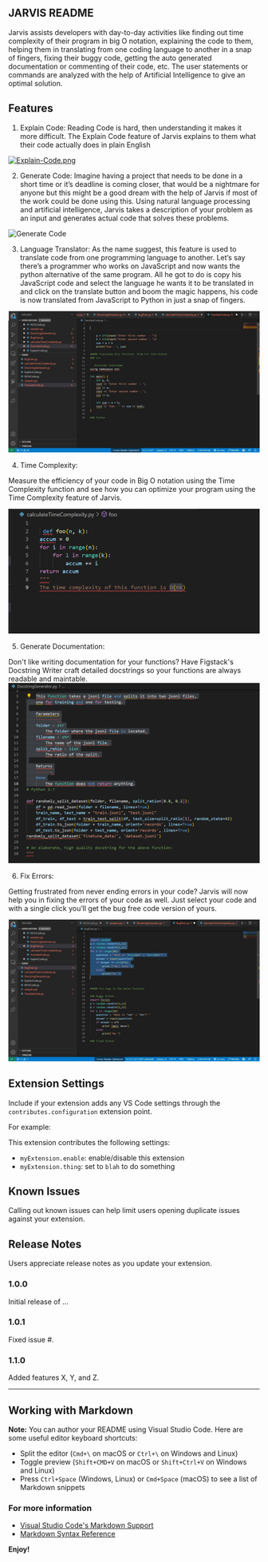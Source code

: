 ## JARVIS README

Jarvis assists developers with day-to-day activities like finding out time complexity of their program in big O notation, explaining the code to them, helping them in translating from one coding language to another in a snap of fingers, fixing their buggy code, getting the auto generated documentation or commenting of their code, etc. The user statements or commands are analyzed with the help of Artificial Intelligence to give an optimal solution. 
## Features

1.	Explain Code: 
Reading Code is hard, then understanding it makes it more difficult. The Explain Code feature of Jarvis explains to them what their code actually does in plain English


[![Explain-Code.png](https://i.postimg.cc/Hx5M5B4R/Explain-Code.png)](https://postimg.cc/ftzkQ7Pf)

2.	Generate Code:
Imagine having a project that needs to be done in a short time or it’s deadline is coming closer, that would be a nightmare for anyone but this might be a good dream with the help of Jarvis if most of the work could be done using this.
Using natural language processing and artificial intelligence, Jarvis takes a description of your problem as an input and generates actual code that solves these problems.

![Generate Code](https://i.postimg.cc/MGjkf5Mx/generatecode.jpg)

3.	Language Translator:
As the name suggest, this feature is used to translate code from one programming language to another. 
Let’s say there’s a programmer who works on JavaScript and now wants the python alternative of the same program. All he got to do is copy his JavaScript code and select the language he wants it to be translated in and click on the translate button and boom the magic happens, his code is now translated from JavaScript to Python in just a snap of fingers.

![Language Translator](/translatelanguages.jpg)

4.	Time Complexity:

Measure the efficiency of your code in Big O notation using the Time Complexity function and see how you can optimize your program using the Time Complexity feature of Jarvis.

![Time Complexity](/timecomplexity.png)

5.	Generate Documentation:

Don't like writing documentation for your functions? Have Figstack's Docstring Writer craft detailed docstrings so your functions are always readable and maintable.
![Generate Documentation](/docstringgenerator.png)

6.	Fix Errors:

Getting frustrated from never ending errors in your code? Jarvis will now help you in fixing the errors of your code as well. Just select your code and with a single click you’ll get the bug free code version of yours.

![Fix Errors](/bugfixer.jpg)


## Extension Settings

Include if your extension adds any VS Code settings through the `contributes.configuration` extension point.

For example:

This extension contributes the following settings:

* `myExtension.enable`: enable/disable this extension
* `myExtension.thing`: set to `blah` to do something

## Known Issues

Calling out known issues can help limit users opening duplicate issues against your extension.

## Release Notes

Users appreciate release notes as you update your extension.

### 1.0.0

Initial release of ...

### 1.0.1

Fixed issue #.

### 1.1.0

Added features X, Y, and Z.

-----------------------------------------------------------------------------------------------------------

## Working with Markdown

**Note:** You can author your README using Visual Studio Code.  Here are some useful editor keyboard shortcuts:

* Split the editor (`Cmd+\` on macOS or `Ctrl+\` on Windows and Linux)
* Toggle preview (`Shift+CMD+V` on macOS or `Shift+Ctrl+V` on Windows and Linux)
* Press `Ctrl+Space` (Windows, Linux) or `Cmd+Space` (macOS) to see a list of Markdown snippets

### For more information

* [Visual Studio Code's Markdown Support](http://code.visualstudio.com/docs/languages/markdown)
* [Markdown Syntax Reference](https://help.github.com/articles/markdown-basics/)

**Enjoy!**
